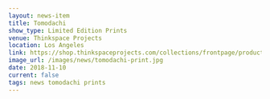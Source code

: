 ```yaml
---
layout: news-item
title: Tomodachi
show_type: Limited Edition Prints
venue: Thinkspace Projects
location: Los Angeles
link: https://shop.thinkspaceprojects.com/collections/frontpage/products/jolene-lai-tomadachi-print
image_url: /images/news/tomodachi-print.jpg
date: 2018-11-10 
current: false
tags: news tomodachi prints
---
```

